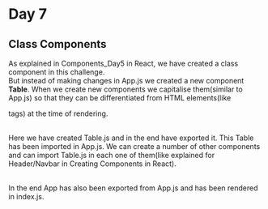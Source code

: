 # Day 7 #

## Class Components ##

As explained in Components_Day5 in React, we have created a class component in this challenge. <br/>
But instead of making changes in App.js we created a new component __Table__. When we create new components we capitalise them(similar to App.js) so that they can be differentiated from HTML elements(like <div> tags) at the time of rendering. <br/><br/>

Here we have created Table.js and in the end have exported it. This Table has been imported in App.js. We can create a number of other components and can import Table.js in each one of them(like explained for Header/Navbar in Creating Components in React). <br/><br/>

In the end App has also been exported from App.js and has been rendered in index.js. 